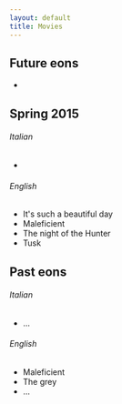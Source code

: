 ```yaml
---
layout: default
title: Movies
---
```





Future eons
-----------

*




Spring 2015
-----------


###### Italian

*


###### English

* It's such a beautiful day
* Maleficient
* The night of the Hunter
* Tusk




Past eons
---------


###### Italian

* ...


###### English

* Maleficient
* The grey
* ...



